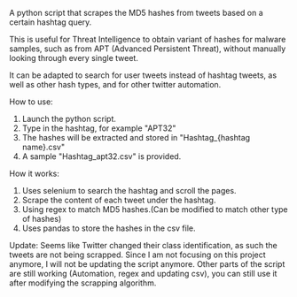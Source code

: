 A python script that scrapes the MD5 hashes from tweets based on a certain hashtag query.

This is useful for Threat Intelligence to obtain variant of hashes for malware samples, such as from APT (Advanced Persistent Threat), without manually looking through every single tweet.

It can be adapted to search for user tweets instead of hashtag tweets, as well as other hash types, and for other twitter automation.

How to use:
1. Launch the python script.
2. Type in the hashtag, for example "APT32"
3. The hashes will be extracted and stored in "Hashtag_{hashtag name}.csv"
4. A sample "Hashtag_apt32.csv" is provided.

How it works:
1. Uses selenium to search the hashtag and scroll the pages.
2. Scrape the content of each tweet under the hashtag.
3. Using regex to match MD5 hashes.(Can be modified to match other type of hashes)
4. Uses pandas to store the hashes in the csv file.

Update:
Seems like Twitter changed their class identification, as such the tweets are not being scrapped. Since I am not focusing on this project anymore, I will not be updating the script anymore. Other parts of the script are still working (Automation, regex and updating csv), you can still use it after modifying the scrapping algorithm.
